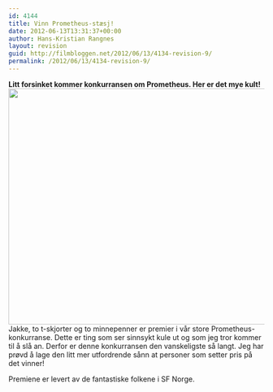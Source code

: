 ```yaml
---
id: 4144
title: Vinn Prometheus-stæsj!
date: 2012-06-13T13:31:37+00:00
author: Hans-Kristian Rangnes
layout: revision
guid: http://filmbloggen.net/2012/06/13/4134-revision-9/
permalink: /2012/06/13/4134-revision-9/
---
```

**Litt forsinket kommer konkurransen om Prometheus. Her er det mye kult!**  
<a href="http://filmbloggen.net/2012/06/13/vinn-prometheus-staesj/prometheus-staesj/" rel="attachment wp-att-4135"><img class="alignnone size-large wp-image-4135" src="http://filmbloggen.net/wp-content/uploads//2012/06/prometheus-stæsj-620x465.jpg" alt="" width="620" height="465" /></a>  
Jakke, to t-skjorter og to minnepenner er premier i vår store Prometheus-konkurranse. Dette er ting som ser sinnsykt kule ut og som jeg tror kommer til å slå an. Derfor er denne konkurransen den vanskeligste så langt. Jeg har prøvd å lage den litt mer utfordrende sånn at personer som setter pris på det vinner!

Premiene er levert av de fantastiske folkene i SF Norge.